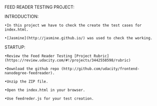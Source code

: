 FEED READER TESTING PROJECT:

INTRODUCTION:

    •In this project we have to check the create the test cases for index.html.

    •[Jasmine](http://jasmine.github.io/) was used to check the working.

STARTUP:

    •Review the Feed Reader Testing [Project Rubric](https://review.udacity.com/#!/projects/3442558598/rubric)

    •Download the github repo (http://github.com/udacity/frontend-nanodegree-feedreader).

    •Unzip the ZIP file.

    •Open the index.html in your browser.

    •Use feedreder.js for your test creation.    
